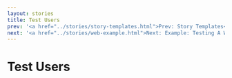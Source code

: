 ```yaml
---
layout: stories
title: Test Users
prev: '<a href="../stories/story-templates.html">Prev: Story Templates</a>'
next: '<a href="../stories/web-example.html">Next: Example: Testing A Website</a>'
---
```


# Test Users